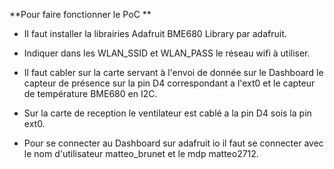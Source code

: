 **Pour faire fonctionner le PoC **

- Il faut installer la librairies Adafruit BME680 Library par adafruit.

- Indiquer dans les WLAN_SSID et WLAN_PASS le réseau wifi à utiliser.

- Il faut cabler sur la carte servant à l'envoi de donnée sur le Dashboard le capteur de présence sur la pin D4 correspondant a l'ext0 et le capteur de température BME680 en I2C.

- Sur la carte de reception le ventilateur est cablé a la pin D4 sois la pin ext0.

- Pour se connecter au Dashboard sur adafruit io il faut se connecter avec le nom d'utilisateur matteo_brunet et le mdp matteo2712.

